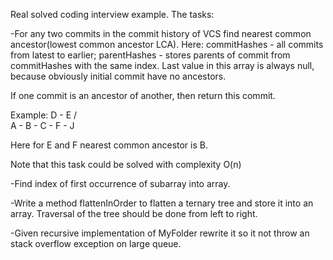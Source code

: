 Real solved coding interview example. The tasks:

-For any two commits in the commit history of VCS find nearest common ancestor(lowest common ancestor LCA). Here:
commitHashes - all commits from latest to earlier;
parentHashes - stores parents of commit from commitHashes with the same index. Last value in this array is always
               null, because obviously initial commit have no ancestors.

If one commit is an ancestor of another, then return this commit.

Example:
        D - E
      /        \
A - B - C - F - J

Here for E and F nearest common ancestor is B.

Note that this task could be solved with complexity O(n)




-Find index of first occurrence of subarray into array.


-Write a method flattenInOrder to flatten a ternary tree and store it into an array. Traversal of the tree should be
done from left to right.


-Given recursive implementation of MyFolder rewrite it so it not throw an stack overflow exception on large queue.
